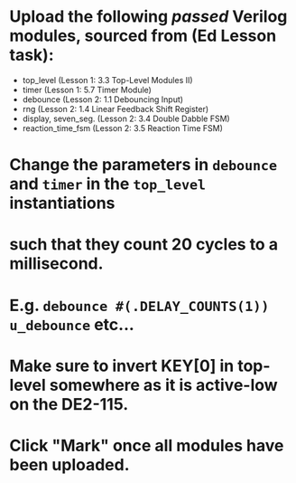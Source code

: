 # Upload the following *passed* Verilog modules, sourced from (Ed Lesson task):

* top_level                        (Lesson 1: 3.3 Top-Level Modules II)
* timer                            (Lesson 1: 5.7 Timer Module)
* debounce                         (Lesson 2: 1.1 Debouncing Input)
* rng                              (Lesson 2: 1.4 Linear Feedback Shift Register)
* display, seven_seg.              (Lesson 2: 3.4 Double Dabble FSM)
* reaction_time_fsm                (Lesson 2: 3.5 Reaction Time FSM)

# Change the parameters in `debounce` and `timer` in the `top_level` instantiations
#     such that they count 20 cycles to a millisecond.
#     E.g. `debounce #(.DELAY_COUNTS(1)) u_debounce` etc...

# Make sure to invert KEY[0] in top-level somewhere as it is active-low on the DE2-115.

# Click "Mark" once all modules have been uploaded.
